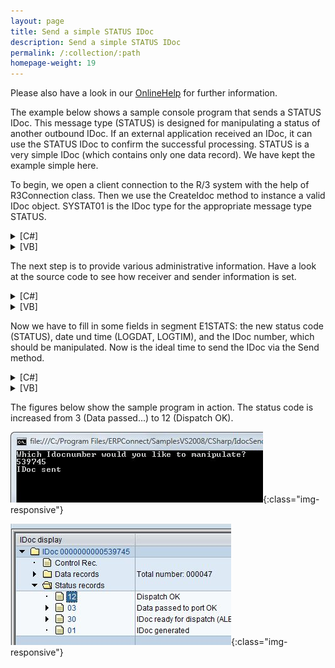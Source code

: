 ```yaml
---
layout: page
title: Send a simple STATUS IDoc
description: Send a simple STATUS IDoc
permalink: /:collection/:path
homepage-weight: 19
---
```


Please also have a look in our [OnlineHelp](https://help.theobald-software.com/en/) for further information.

The example below shows a sample console program that sends a STATUS IDoc. This message type (STATUS) is designed for manipulating a status of another outbound IDoc. If an external application received an IDoc, it can use the STATUS IDoc to confirm the successful processing. STATUS is a very simple IDoc (which contains only one data record). We have kept the example simple here.

To begin, we open a client connection to the R/3 system with the help of R3Connection class. Then we use the CreateIdoc method to instance a valid IDoc object. SYSTAT01 is the IDoc type for the appropriate message type STATUS.

<details>
<summary>[C#]</summary>
{% highlight csharp %}
static void Main(string[] args)
        {
            R3Connection con = new R3Connection("hamlet",11,"Theobald","pw","DE","800");
            con.Open(false);
  
            Console.WriteLine("Which Idocnumber would you like to manipulate?");
            string IdocNo = Console.ReadLine();
  
            Idoc i = con.CreateIdoc("SYSTAT01","");
{% endhighlight %}
</details>

<details>
<summary>[VB]</summary>
{% highlight visualbasic %}
Sub Main(ByVal args() As String)
        Dim con As R3Connection = New R3Connection("hamlet", 11, "Theobald", "pw", "DE", "800")
        con.Open(False)
  
        Console.WriteLine("Which Idocnumber would you like to manipulate?")
        Dim IdocNo As String = Console.ReadLine()
  
        Dim i As Idoc = con.CreateIdoc("SYSTAT01", "")
{% endhighlight %}
</details>

The next step is to provide various administrative information. Have a look at the source code to see how receiver and sender information is set.

<details>
<summary>[C#]</summary>
{% highlight csharp %}
// Fill Message Type
            i.MESTYP = "STATUS";
  
            // Fill Information about Idoc Reciever
            i.RCVPRN = "PT4_800"; // Partner number
            i.RCVPRT = "LS"; // Partner type
  
            // Fill information about idoc sender
            i.SNDPOR = "ERPCONNECT"; // Partner port
            i.SNDPRN = "ERPCONNECT"; // Partner number
            i.SNDPRT = "LS"; // Partner type
{% endhighlight %}
</details>

<details>
<summary>[VB]</summary>
{% highlight visualbasic %}
' Fill Message Type
        i.MESTYP = "STATUS"
  
        ' Fill Information about Idoc Reciever
        i.RCVPRN = "PT4_800" ' Partner number
        i.RCVPRT = "LS" ' Partner type
  
        ' Fill information about idoc sender
        i.SNDPOR = "ERPCONNECT" ' Partner port
        i.SNDPRN = "ERPCONNECT" ' Partner number
        i.SNDPRT = "LS" ' Partner type
{% endhighlight %}
</details>

Now we have to fill in some fields in segment E1STATS: the new status code (STATUS), date und time (LOGDAT, LOGTIM), and the IDoc number, which should be manipulated. Now is the ideal time to send the IDoc via the Send method.

<details>
<summary>[C#]</summary>
{% highlight csharp %}
// Fill the right fields in the segments
            i.Segments["E1STATS",0].Fields["LOGDAT"].FieldValue = "20060101";
            i.Segments["E1STATS",0].Fields["LOGTIM"].FieldValue = "152301";
            i.Segments["E1STATS",0].Fields["STATUS"].FieldValue = "12";
            i.Segments["E1STATS",0].Fields["DOCNUM"].FieldValue = IdocNo;
  
            i.Send();
  
            Console.WriteLine("Idoc sent");
            Console.ReadLine();
{% endhighlight %}
</details>

<details>
<summary>[VB]</summary>
{% highlight visualbasic %}
' Fill the right fields in the segments
        i.Segments("E1STATS", 0).Fields("LOGDAT").FieldValue = "20060101"
        i.Segments("E1STATS", 0).Fields("LOGTIM").FieldValue = "152301"
        i.Segments("E1STATS", 0).Fields("STATUS").FieldValue = "12"
        i.Segments("E1STATS", 0).Fields("DOCNUM").FieldValue = IdocNo
  
        i.Send()
  
        Console.WriteLine("Idoc sent")
        Console.ReadLine()
{% endhighlight %}
</details>

The figures below show the sample program in action. The status code is increased from 3 (Data passed...) to 12 (Dispatch OK).

![IdocSend1](/img/contents/IdocSend1.jpg){:class="img-responsive"}

![IdocSend2](/img/contents/IdocSend2.jpg){:class="img-responsive"}